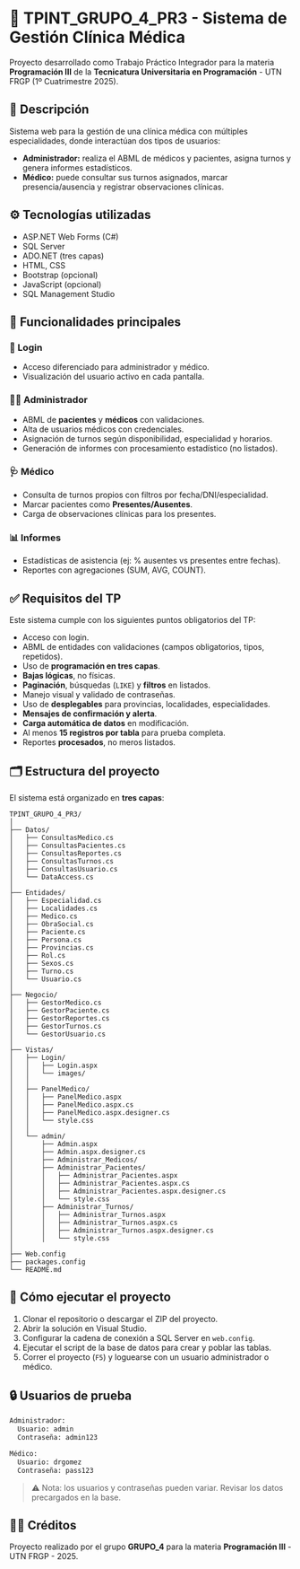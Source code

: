 # 🏥 TPINT_GRUPO_4_PR3 - Sistema de Gestión Clínica Médica

Proyecto desarrollado como Trabajo Práctico Integrador para la materia **Programación III** de la **Tecnicatura Universitaria en Programación** - UTN FRGP (1º Cuatrimestre 2025).

## 📌 Descripción

Sistema web para la gestión de una clínica médica con múltiples especialidades, donde interactúan dos tipos de usuarios:

- **Administrador:** realiza el ABML de médicos y pacientes, asigna turnos y genera informes estadísticos.
- **Médico:** puede consultar sus turnos asignados, marcar presencia/ausencia y registrar observaciones clínicas.

## ⚙️ Tecnologías utilizadas

- ASP.NET Web Forms (C#)
- SQL Server
- ADO.NET (tres capas)
- HTML, CSS
- Bootstrap (opcional)
- JavaScript (opcional)
- SQL Management Studio

## 🧩 Funcionalidades principales

### 👤 Login
- Acceso diferenciado para administrador y médico.
- Visualización del usuario activo en cada pantalla.

### 👨‍⚕️ Administrador
- ABML de **pacientes** y **médicos** con validaciones.
- Alta de usuarios médicos con credenciales.
- Asignación de turnos según disponibilidad, especialidad y horarios.
- Generación de informes con procesamiento estadístico (no listados).

### 🩺 Médico
- Consulta de turnos propios con filtros por fecha/DNI/especialidad.
- Marcar pacientes como **Presentes/Ausentes**.
- Carga de observaciones clínicas para los presentes.

### 📊 Informes
- Estadísticas de asistencia (ej: % ausentes vs presentes entre fechas).
- Reportes con agregaciones (SUM, AVG, COUNT).

## ✅ Requisitos del TP

Este sistema cumple con los siguientes puntos obligatorios del TP:
- Acceso con login.
- ABML de entidades con validaciones (campos obligatorios, tipos, repetidos).
- Uso de **programación en tres capas**.
- **Bajas lógicas**, no físicas.
- **Paginación**, búsquedas (`LIKE`) y **filtros** en listados.
- Manejo visual y validado de contraseñas.
- Uso de **desplegables** para provincias, localidades, especialidades.
- **Mensajes de confirmación y alerta**.
- **Carga automática de datos** en modificación.
- Al menos **15 registros por tabla** para prueba completa.
- Reportes **procesados**, no meros listados.

## 🗂️ Estructura del proyecto

El sistema está organizado en **tres capas**:

```
TPINT_GRUPO_4_PR3/
│
├── Datos/
│   ├── ConsultasMedico.cs
│   ├── ConsultasPacientes.cs
│   ├── ConsultasReportes.cs
│   ├── ConsultasTurnos.cs
│   ├── ConsultasUsuario.cs
│   └── DataAccess.cs
│
├── Entidades/
│   ├── Especialidad.cs
│   ├── Localidades.cs
│   ├── Medico.cs
│   ├── ObraSocial.cs
│   ├── Paciente.cs
│   ├── Persona.cs
│   ├── Provincias.cs
│   ├── Rol.cs
│   ├── Sexos.cs
│   ├── Turno.cs
│   └── Usuario.cs
│
├── Negocio/
│   ├── GestorMedico.cs
│   ├── GestorPaciente.cs
│   ├── GestorReportes.cs
│   ├── GestorTurnos.cs
│   └── GestorUsuario.cs
│
├── Vistas/
│   ├── Login/
│   │   ├── Login.aspx
│   │   └── images/
│   │
│   ├── PanelMedico/
│   │   ├── PanelMedico.aspx
│   │   ├── PanelMedico.aspx.cs
│   │   ├── PanelMedico.aspx.designer.cs
│   │   └── style.css
│   │
│   └── admin/
│       ├── Admin.aspx
│       ├── Admin.aspx.designer.cs
│       ├── Administrar_Medicos/
│       ├── Administrar_Pacientes/
│       │   ├── Administrar_Pacientes.aspx
│       │   ├── Administrar_Pacientes.aspx.cs
│       │   ├── Administrar_Pacientes.aspx.designer.cs
│       │   └── style.css
│       ├── Administrar_Turnos/
│       │   ├── Administrar_Turnos.aspx
│       │   ├── Administrar_Turnos.aspx.cs
│       │   ├── Administrar_Turnos.aspx.designer.cs
│       │   └── style.css
│
├── Web.config
├── packages.config
└── README.md
```

## 🏁 Cómo ejecutar el proyecto

1. Clonar el repositorio o descargar el ZIP del proyecto.
2. Abrir la solución en Visual Studio.
3. Configurar la cadena de conexión a SQL Server en `web.config`.
4. Ejecutar el script de la base de datos para crear y poblar las tablas.
5. Correr el proyecto (`F5`) y loguearse con un usuario administrador o médico.

## 🔒 Usuarios de prueba

```txt
Administrador:
  Usuario: admin
  Contraseña: admin123

Médico:
  Usuario: drgomez
  Contraseña: pass123
```

> ⚠️ Nota: los usuarios y contraseñas pueden variar. Revisar los datos precargados en la base.

## 🧑‍💻 Créditos

Proyecto realizado por el grupo **GRUPO_4** para la materia **Programación III** - UTN FRGP - 2025.
